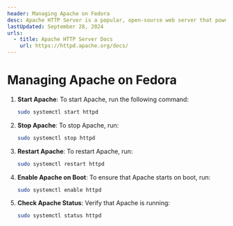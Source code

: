 ```yaml
---
header: Managing Apache on Fedora
desc: Apache HTTP Server is a popular, open-source web server that powers websites and applications by serving HTTP requests.
lastUpdated: September 28, 2024
urls:
  - title: Apache HTTP Server Docs
    url: https://httpd.apache.org/docs/
---
```


# Managing Apache on Fedora

1. **Start Apache**: To start Apache, run the following command:

   ```bash
   sudo systemctl start httpd
   ```

2. **Stop Apache**: To stop Apache, run:

   ```bash
   sudo systemctl stop httpd
   ```

3. **Restart Apache**: To restart Apache, run:

   ```bash
   sudo systemctl restart httpd
   ```

4. **Enable Apache on Boot**: To ensure that Apache starts on boot, run:

   ```bash
   sudo systemctl enable httpd
   ```

5. **Check Apache Status**: Verify that Apache is running:

   ```bash
   sudo systemctl status httpd
   ```